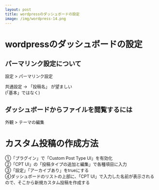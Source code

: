 ```yaml
---
layout: post
title: wordpressのダッシュボードの設定
image: /img/wordpress-14.png
---
```


# wordpressのダッシュボードの設定

## パーマリンク設定について

設定 > パーマリンク設定   

共通設定 → 「投稿名」 が望ましい   
(「基本」ではなく)   

## ダッシュボードからファイルを閲覧するには

外観 > テーマの編集   

# カスタム投稿の作成方法

①「プラグイン」で「Custom Post Type UI」を有効化   
②「CPT UI」の「投稿タイプの追加と編集」で各種項目に入力   
③「設定」「アーカイブあり」をtrueにする   
④ダッシュボードのリストの上部に、「CPT UI」で入力した名前が表示されるので、そこから新規カスタム投稿を作成する   
